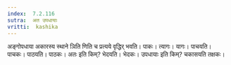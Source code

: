 ```yaml
---
index:  7.2.116
sutra:  अत उपधायाः
vritti:  kashika 
---
```


अङ्गोपधाया अकारस्य स्थाने ञिति णिति च प्रत्यये वृद्धिर् भवति। पाकः। त्यागः। यागः। पाचयति। पाचकः। पाठयति। पाठकः। अतः इति किम्? भेदयति। भेदकः। उपधायाः इति किम्? चकासयति तक्षकः।

